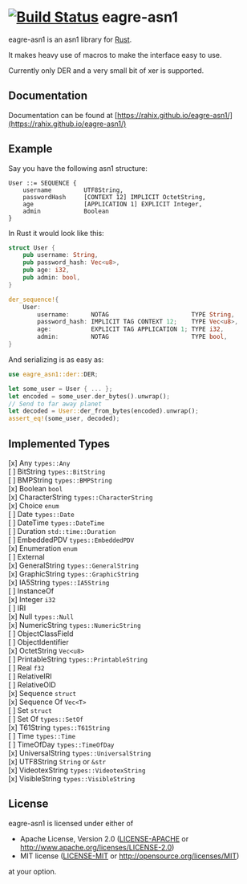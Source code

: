 [![Build Status](https://travis-ci.org/Rahix/eagre-asn1.svg?branch=master)](https://travis-ci.org/Rahix/eagre-asn1)
eagre-asn1
==========

eagre-asn1 is an asn1 library for [Rust](https://www.rust-lang.org/).

It makes heavy use of macros to make the interface easy to use.

Currently only DER and a very small bit of xer is supported.

## Documentation ##

Documentation can be found at [https://rahix.github.io/eagre-asn1/](https://rahix.github.io/eagre-asn1/)

## Example ##
Say you have the following asn1 structure:  
```
User ::= SEQUENCE {
	username         UTF8String,
	passwordHash     [CONTEXT 12] IMPLICIT OctetString,
	age              [APPLICATION 1] EXPLICIT Integer,
	admin            Boolean
}
```
In Rust it would look like this:  
```rust
struct User {
	pub username: String,
	pub password_hash: Vec<u8>,
	pub age: i32,
	pub admin: bool,
}

der_sequence!{
	User:
		username:      NOTAG                       TYPE String,
		password_hash: IMPLICIT TAG CONTEXT 12;    TYPE Vec<u8>,
		age:           EXPLICIT TAG APPLICATION 1; TYPE i32,
		admin:         NOTAG                       TYPE bool,
}
```
And serializing is as easy as:  
```rust
use eagre_asn1::der::DER;

let some_user = User { ... };
let encoded = some_user.der_bytes().unwrap();
// Send to far away planet
let decoded = User::der_from_bytes(encoded).unwrap();
assert_eq!(some_user, decoded);
```

## Implemented Types ##

[x] Any `types::Any`  
[ ] BitString `types::BitString`  
[ ] BMPString `types::BMPString`  
[x] Boolean `bool`  
[x] CharacterString `types::CharacterString`  
[x] Choice `enum`  
[ ] Date `types::Date`  
[ ] DateTime `types::DateTime`  
[ ] Duration `std::time::Duration`  
[ ] EmbeddedPDV `types::EmbeddedPDV`  
[x] Enumeration `enum`  
[ ] External  
[x] GeneralString `types::GeneralString`  
[x] GraphicString `types::GraphicString`  
[x] IA5String `types::IA5String`  
[ ] InstanceOf  
[x] Integer `i32`  
[ ] IRI  
[x] Null `types::Null`  
[x] NumericString `types::NumericString`  
[ ] ObjectClassField  
[ ] ObjectIdentifier  
[x] OctetString `Vec<u8>`  
[ ] PrintableString `types::PrintableString`  
[ ] Real `f32`  
[ ] RelativeIRI  
[ ] RelativeOID  
[x] Sequence `struct`  
[x] Sequence Of `Vec<T>`  
[ ] Set `struct`  
[ ] Set Of `types::SetOf`  
[x] T61String `types::T61String`  
[ ] Time `types::Time`  
[ ] TimeOfDay `types::TimeOfDay`  
[x] UniversalString `types::UniversalString`  
[x] UTF8String `String` or `&str`  
[x] VideotexString `types::VideotexString`  
[x] VisibleString `types::VisibleString`  

## License ##
eagre-asn1 is licensed under either of

 * Apache License, Version 2.0 ([LICENSE-APACHE](LICENSE-APACHE) or http://www.apache.org/licenses/LICENSE-2.0)
 * MIT license ([LICENSE-MIT](LICENSE-MIT) or http://opensource.org/licenses/MIT)

at your option.
